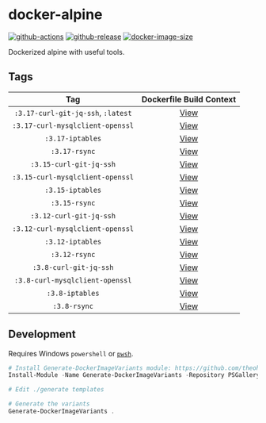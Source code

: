 # docker-alpine

[![github-actions](https://github.com/theohbrothers/docker-alpine/workflows/ci-master-pr/badge.svg)](https://github.com/theohbrothers/docker-alpine/actions)
[![github-release](https://img.shields.io/github/v/release/theohbrothers/docker-alpine?style=flat-square)](https://github.com/theohbrothers/docker-alpine/releases/)
[![docker-image-size](https://img.shields.io/docker/image-size/theohbrothers/docker-alpine/latest)](https://hub.docker.com/r/theohbrothers/docker-alpine)

Dockerized alpine with useful tools.

## Tags

| Tag | Dockerfile Build Context |
|:-------:|:---------:|
| `:3.17-curl-git-jq-ssh`, `:latest` | [View](variants/3.17-curl-git-jq-ssh) |
| `:3.17-curl-mysqlclient-openssl` | [View](variants/3.17-curl-mysqlclient-openssl) |
| `:3.17-iptables` | [View](variants/3.17-iptables) |
| `:3.17-rsync` | [View](variants/3.17-rsync) |
| `:3.15-curl-git-jq-ssh` | [View](variants/3.15-curl-git-jq-ssh) |
| `:3.15-curl-mysqlclient-openssl` | [View](variants/3.15-curl-mysqlclient-openssl) |
| `:3.15-iptables` | [View](variants/3.15-iptables) |
| `:3.15-rsync` | [View](variants/3.15-rsync) |
| `:3.12-curl-git-jq-ssh` | [View](variants/3.12-curl-git-jq-ssh) |
| `:3.12-curl-mysqlclient-openssl` | [View](variants/3.12-curl-mysqlclient-openssl) |
| `:3.12-iptables` | [View](variants/3.12-iptables) |
| `:3.12-rsync` | [View](variants/3.12-rsync) |
| `:3.8-curl-git-jq-ssh` | [View](variants/3.8-curl-git-jq-ssh) |
| `:3.8-curl-mysqlclient-openssl` | [View](variants/3.8-curl-mysqlclient-openssl) |
| `:3.8-iptables` | [View](variants/3.8-iptables) |
| `:3.8-rsync` | [View](variants/3.8-rsync) |

## Development

Requires Windows `powershell` or [`pwsh`](https://github.com/PowerShell/PowerShell).

```powershell
# Install Generate-DockerImageVariants module: https://github.com/theohbrothers/Generate-DockerImageVariants
Install-Module -Name Generate-DockerImageVariants -Repository PSGallery -Scope CurrentUser -Force -Verbose

# Edit ./generate templates

# Generate the variants
Generate-DockerImageVariants .
```
